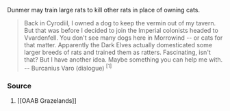 Dunmer may train large rats to kill other rats in place of owning cats.

> Back in Cyrodiil, I owned a dog to keep the vermin out of my tavern. But that was before I decided to join the Imperial colonists headed to Vvardenfell. You don't see many dogs here in Morrowind -- or cats for that matter. Apparently the Dark Elves actually domesticated some larger breeds of rats and trained them as ratters. Fascinating, isn't that? But I have another idea. Maybe something you can help me with.
> -- Burcanius Varo (dialogue) <sup>[1]</sup>
### Source
1. [[OAAB Grazelands]]